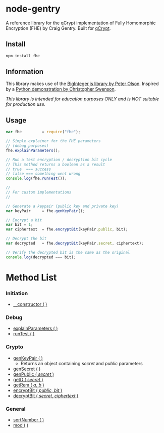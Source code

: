 # node-gentry
A reference library for the qCrypt implementation of Fully Homomorphic Encryption (FHE) by Craig Gentry. Built for [qCrypt](https://getqcrypt.com/).

## Install
```bash
npm install fhe
```

## Information
This library makes use of the [BigInteger.js library by Peter Olson](https://github.com/peterolson/BigInteger.js).
Inspired by a [Python demonstration by Christopher Swenson](https://gist.github.com/swenson/1231675bd2617060540c056687428ca8).

*This library is intended for education purposes _ONLY_ and is _NOT_ suitable for production use.*

## Usage
```javascript
var fhe         = require("fhe");

// Simple explainer for the FHE parameters
// (debug purposes)
fhe.explainParameters();

// Run a test encryption / decryption bit cycle
// This method returns a boolean as a result
// true  === success
// false === something went wrong
console.log(fhe.runTest());

//
// For custom implementations
//

// Generate a keypair (public key and private key)
var keyPair     = fhe.genKeyPair();

// Encrypt a bit
var bit = 1;
var ciphertext  = fhe.encryptBit(keyPair.public, bit);

// Decrypt the bit
var decrypted   = fhe.decryptBit(keyPair.secret, ciphertext);

// Verify the decrypted bit is the same as the original
console.log(decrypted === bit);
```

Method List
===========
### Initiation
- [\_\_constructor ( )]()

### Debug
- [explainParameters ( )]()
- [runTest ( )]()

### Crypto
- [genKeyPair ( )]()
	- Returns an object containing _secret_ and _public_ parameters
- [genSecret ( )]()
- [genPublic ( *secret* )]()
- [getD ( *secret* )]()
- [getRem ( *a*, *b* )]()
- [encryptBit ( *public*, *bit* )]()
- [decryptBit ( *secret*, *ciphertext* )]()

### General
- [sortNumber ( )]()
- [mod ( )]()